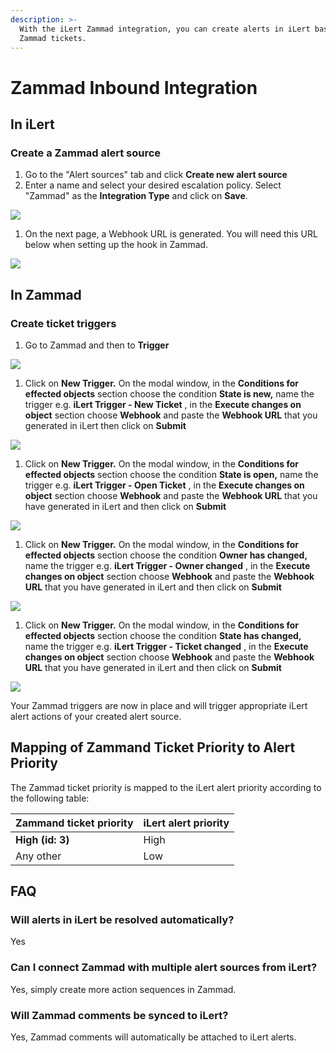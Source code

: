 ```yaml
---
description: >-
  With the iLert Zammad integration, you can create alerts in iLert based on
  Zammad tickets.
---
```


# Zammad Inbound Integration

## In iLert <a href="#in-ilert" id="in-ilert"></a>

### Create a Zammad alert source <a href="#create-alert-source" id="create-alert-source"></a>

1. Go to the "Alert sources" tab and click **Create new alert source**
2. Enter a name and select your desired escalation policy. Select "Zammad" as the **Integration Type** and click on **Save**.

![](../../.gitbook/assets/screenshot\_07\_02\_21\_\_13\_11.png)

1. On the next page, a Webhook URL is generated. You will need this URL below when setting up the hook in Zammad.

![](<../../.gitbook/assets/screenshot\_07\_02\_21\_\_13\_11 (1).png>)

## In Zammad <a href="#in-topdesk" id="in-topdesk"></a>

### Create ticket triggers <a href="#create-action-sequences" id="create-action-sequences"></a>

1. Go to Zammad and then to **Trigger**

![](../../.gitbook/assets/screenshot\_07\_02\_21\_\_13\_13.png)

1. Click on **New Trigger.** On the modal window, in the **Conditions for effected objects** section choose the condition **State is new,** name the trigger e.g. **iLert Trigger - New Ticket** , in the **Execute changes on object** section choose **Webhook** and paste the **Webhook URL** that you generated in iLert then click on **Submit**

![](../../.gitbook/assets/screenshot\_07\_02\_21\_\_13\_18.png)

1. Click on **New Trigger.** On the modal window, in the **Conditions for effected objects** section choose the condition **State is open,** name the trigger e.g. **iLert Trigger - Open Ticket** , in the **Execute changes on object** section choose **Webhook** and paste the **Webhook URL** that you have generated in iLert and then click on **Submit**

![](../../.gitbook/assets/screenshot\_07\_02\_21\_\_13\_24.png)

1. Click on **New Trigger.** On the modal window, in the **Conditions for effected objects** section choose the condition **Owner has changed,** name the trigger e.g. **iLert Trigger - Owner changed** , in the **Execute changes on object** section choose **Webhook** and paste the **Webhook URL** that you have generated in iLert and then click on **Submit**

![](../../.gitbook/assets/screenshot\_07\_02\_21\_\_13\_26.png)

1. Click on **New Trigger.** On the modal window, in the **Conditions for effected objects** section choose the condition **State has changed,** name the trigger e.g. **iLert Trigger - Ticket changed** , in the **Execute changes on object** section choose **Webhook** and paste the **Webhook URL** that you have generated in iLert and then click on **Submit**

![](../../.gitbook/assets/screenshot\_07\_02\_21\_\_13\_27.png)

Your Zammad triggers are now in place and will trigger appropriate iLert alert actions of your created alert source.

## Mapping of Zammand Ticket Priority to Alert Priority

The Zammad ticket priority is mapped to the iLert alert priority according to the following table:

| Zammand ticket priority | iLert alert priority |
| ----------------------- | -------------------- |
| **High (id: 3)**        | High                 |
| Any other               | Low                  |

## FAQ <a href="#faq" id="faq"></a>

### **Will alerts in iLert be resolved automatically?**

Yes

### **Can I connect Zammad with multiple alert sources from iLert?**

Yes, simply create more action sequences in Zammad.

### Will Zammad comments be synced to iLert?

Yes, Zammad comments will automatically be attached to iLert alerts.
